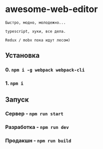 # awesome-web-editor

```
Быстро, модно, молодежно...

typescript, хуки, все дела.

Redux / mobx пока идут лесом)
```

## Установка

### 0. `npm i -g webpack webpack-cli`

### 1. `npm i`

## Запуск

### Сервер - `npm run start`

### Разработка - `npm run dev`

### Продакшн - `npm run build`
